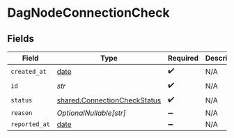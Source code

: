 # DagNodeConnectionCheck


## Fields

| Field                                                                        | Type                                                                         | Required                                                                     | Description                                                                  |
| ---------------------------------------------------------------------------- | ---------------------------------------------------------------------------- | ---------------------------------------------------------------------------- | ---------------------------------------------------------------------------- |
| `created_at`                                                                 | [date](https://docs.python.org/3/library/datetime.html#date-objects)         | :heavy_check_mark:                                                           | N/A                                                                          |
| `id`                                                                         | *str*                                                                        | :heavy_check_mark:                                                           | N/A                                                                          |
| `status`                                                                     | [shared.ConnectionCheckStatus](../../models/shared/connectioncheckstatus.md) | :heavy_check_mark:                                                           | N/A                                                                          |
| `reason`                                                                     | *OptionalNullable[str]*                                                      | :heavy_minus_sign:                                                           | N/A                                                                          |
| `reported_at`                                                                | [date](https://docs.python.org/3/library/datetime.html#date-objects)         | :heavy_minus_sign:                                                           | N/A                                                                          |